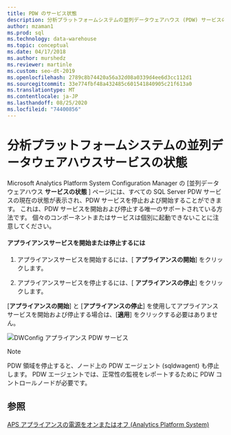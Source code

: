 ```yaml
---
title: PDW のサービス状態
description: 分析プラットフォームシステムの並列データウェアハウス (PDW) サービスの状態。
author: mzaman1
ms.prod: sql
ms.technology: data-warehouse
ms.topic: conceptual
ms.date: 04/17/2018
ms.author: murshedz
ms.reviewer: martinle
ms.custom: seo-dt-2019
ms.openlocfilehash: 2789c8b74420a56a32d08a0339d4ee6d3cc112d1
ms.sourcegitcommit: 33e774fbf48a432485c601541840905c21f613a0
ms.translationtype: MT
ms.contentlocale: ja-JP
ms.lasthandoff: 08/25/2020
ms.locfileid: "74400856"
---
```

# <a name="parallel-data-warehouse-services-status-for-analytics-platform-system"></a>分析プラットフォームシステムの並列データウェアハウスサービスの状態
Microsoft Analytics Platform System Configuration Manager の [並列データウェアハウス **サービスの状態** ] ページには、すべての SQL Server PDW サービスの現在の状態が表示され、PDW サービスを停止および開始することができます。 これは、PDW サービスを開始および停止する唯一のサポートされている方法です。 個々のコンポーネントまたはサービスは個別に起動できないことに注意してください。  
  
#### <a name="to-start-or-stop-the-appliance-services"></a>アプライアンスサービスを開始または停止するには  
  
1.  アプライアンスサービスを開始するには、[ **アプライアンスの開始**] をクリックします。  
  
2.  アプライアンスサービスを停止するには、[ **アプライアンスの停止**] をクリックします。  
  
[**アプライアンスの開始**] と [**アプライアンスの停止**] を使用してアプライアンスサービスを開始および停止する場合は、[**適用**] をクリックする必要はありません。  
  
![DWConfig アプライアンス PDW サービス](./media/pdw-services-status/SQL_Server_PDW_DWConfig_ApplPDWServices.png "SQL_Server_PDW_DWConfig_ApplPDWServices")  
  
> [!NOTE]  
> PDW 領域を停止すると、ノード上の PDW エージェント (sqldwagent) も停止します。 PDW エージェントでは、正常性の監視をレポートするために PDW コントロールノードが必要です。  
  
## <a name="see-also"></a>参照  
[APS アプライアンスの電源をオンまたはオフ &#40;Analytics Platform System&#41;](power-the-aps-appliance-on-or-off.md)  
  

